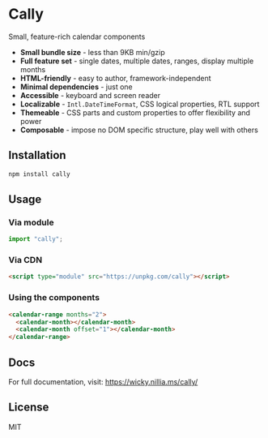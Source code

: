 # Cally

Small, feature-rich calendar components

- **Small bundle size** - less than 9KB min/gzip
- **Full feature set** - single dates, multiple dates, ranges, display multiple months
- **HTML-friendly** - easy to author, framework-independent
- **Minimal dependencies** - just one
- **Accessible** - keyboard and screen reader
- **Localizable** - `Intl.DateTimeFormat`, CSS logical properties, RTL support
- **Themeable** - CSS parts and custom properties to offer flexibility and power
- **Composable** - impose no DOM specific structure, play well with others

## Installation

```bash
npm install cally
```

## Usage

### Via module

```js
import "cally";
```

### Via CDN

```html
<script type="module" src="https://unpkg.com/cally"></script>
```

### Using the components

```html
<calendar-range months="2">
  <calendar-month></calendar-month>
  <calendar-month offset="1"></calendar-month>
</calendar-range>
```

## Docs

For full documentation, visit: https://wicky.nillia.ms/cally/

## License

MIT
